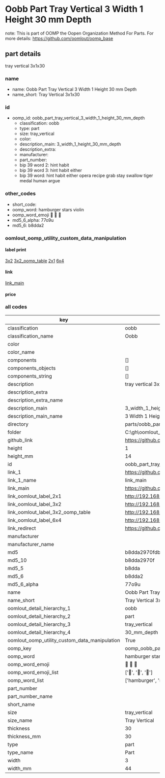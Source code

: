 # Oobb Part Tray Vertical 3 Width 1 Height 30 mm Depth  

note: This is part of OOMP the Oopen Organization Method For Parts. For more details: https://github.com/oomlout/oomp_base

##  part details
  



tray vertical 3x1x30



### name
* name: Oobb Part Tray Vertical 3 Width 1 Height 30 mm Depth
* name_short: Tray Vertical 3x1x30 
### id
* oomp_id: oobb_part_tray_vertical_3_width_1_height_30_mm_depth
  * classification: oobb
  * type: part
  * size: tray_vertical
  * color: 
  * description_main: 3_width_1_height_30_mm_depth
  * description_extra: 
  * manufacturer: 
  * part_number: 
  * bip 39 word 2: hint habit
  * bip 39 word 3: hint habit either
  * bip 39 word: hint habit either opera recipe grab stay swallow tiger medal human argue

### other_codes
* short_code: 
* oomp_word: hamburger stars violin
* oomp_word_emoji :hamburger: :stars: :violin:
* md5_6_alpha: 77o9u
* md5_6: b8dda2






### oomlout_oomp_utility_custom_data_manipulation
#### label print
[3x2](http://192.168.1.245:1112/?label=oomp%2077o9u)
[3x2_oomp_table](http://192.168.1.108:1112/?label=oomp%2077o9u)
[2x1](http://192.168.1.242:1112/?label=oomp%2077o9u)
[6x4](http://192.168.1.55:1112/?label=oomp%2077o9u)    

#### link

[link_main](https://github.com/oomlout/oomlout_oobb_version_4_generated_parts/tree/main/navigation_oomp/oobb/part/tray_vertical/3_width_1_height_30_mm_depth/part)                              

#### price







### all codes 
| key | value |  
| --- | --- |  
| classification | oobb |  
| classification_name | Oobb |  
| color |  |  
| color_name |  |  
| components | [] |  
| components_objects | [] |  
| components_string | [] |  
| description | tray vertical 3x1x30 |  
| description_extra |  |  
| description_extra_name |  |  
| description_main | 3_width_1_height_30_mm_depth |  
| description_main_name | 3 Width 1 Height 30 mm Depth |  
| directory | parts/oobb_part_tray_vertical_3_width_1_height_30_mm_depth |  
| folder | C:\gh\oomlout_oobb_version_4_generated_parts\parts\oobb_part_tray_vertical_3_width_1_height_30_mm_depth |  
| github_link | https://github.com/oomlout/oomlout_oomp_part_src/tree/main/parts/oobb_part_tray_vertical_3_width_1_height_30_mm_depth |  
| height | 1 |  
| height_mm | 14 |  
| id | oobb_part_tray_vertical_3_width_1_height_30_mm_depth |  
| link_1 | https://github.com/oomlout/oomlout_oobb_version_4_generated_parts/tree/main/navigation_oomp/oobb/part/tray_vertical/3_width_1_height_30_mm_depth/part |  
| link_1_name | link_main |  
| link_main | https://github.com/oomlout/oomlout_oobb_version_4_generated_parts/tree/main/navigation_oomp/oobb/part/tray_vertical/3_width_1_height_30_mm_depth/part |  
| link_oomlout_label_2x1 | http://192.168.1.242:1112/?label=oomp%2077o9u |  
| link_oomlout_label_3x2 | http://192.168.1.245:1112/?label=oomp%2077o9u |  
| link_oomlout_label_3x2_oomp_table | http://192.168.1.108:1112/?label=oomp%2077o9u |  
| link_oomlout_label_6x4 | http://192.168.1.55:1112/?label=oomp%2077o9u |  
| link_redirect | https://github.com/oomlout/oomlout_oobb_version_4_generated_parts/tree/main/parts/oobb_tray_vertical_03_01_30 |  
| manufacturer |  |  
| manufacturer_name |  |  
| md5 | b8dda2970fdb1a9d9559d9b48e1a0b5e |  
| md5_10 | b8dda2970f |  
| md5_5 | b8dda |  
| md5_6 | b8dda2 |  
| md5_6_alpha | 77o9u |  
| name | Oobb Part Tray Vertical 3 Width 1 Height 30 mm Depth |  
| name_short | Tray Vertical 3x1x30  |  
| oomlout_detail_hierarchy_1 | oobb |  
| oomlout_detail_hierarchy_2 | part |  
| oomlout_detail_hierarchy_3 | tray_vertical |  
| oomlout_detail_hierarchy_4 | 30_mm_depth |  
| oomlout_oomp_utility_custom_data_manipulation | True |  
| oomp_key | oomp_oobb_part_tray_vertical_3_width_1_height_30_mm_depth |  
| oomp_word | hamburger stars violin |  
| oomp_word_emoji | :hamburger: :stars: :violin: |  
| oomp_word_emoji_list | [':hamburger:', ':stars:', ':violin:'] |  
| oomp_word_list | ['hamburger', 'stars', 'violin'] |  
| part_number |  |  
| part_number_name |  |  
| short_name |  |  
| size | tray_vertical |  
| size_name | Tray Vertical |  
| thickness | 30 |  
| thickness_mm | 30 |  
| type | part |  
| type_name | Part |  
| width | 3 |  
| width_mm | 44 |  

